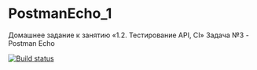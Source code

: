 # PostmanEcho_1
Домашнее задание к занятию «1.2. Тестирование API, CI» Задача №3 - Postman Echo

[![Build status](https://ci.appveyor.com/api/projects/status/abf3dowi3hqww1xf/branch/main?svg=true)](https://ci.appveyor.com/project/DmitrySavostyanov/postmanecho-1/branch/main)
